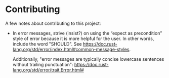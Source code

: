 # Contributing

A few notes about contributing to this project:

- In error messages, strive (insist?) on using the “expect as precondition” style of error because
  it is more helpful for the user. In other words, include the word "SHOULD". See
  <https://doc.rust-lang.org/std/error/index.html#common-message-styles>.

  Additionally, "error messages are typically concise lowercase sentences without trailing
  punctuation": <https://doc.rust-lang.org/std/error/trait.Error.html#>

